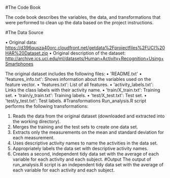 #The Code Book

The code book describes the variables, the data, and transformations that were performed to clean up the data based on the project instructions.

#The Data Source

•	Original data: https://d396qusza40orc.cloudfront.net/getdata%2Fprojectfiles%2FUCI%20HAR%20Dataset.zip
•	Original description of the dataset: http://archive.ics.uci.edu/ml/datasets/Human+Activity+Recognition+Using+Smartphones

The original dataset includes the following files:
•	'README.txt'
•	'features_info.txt': Shows information about the variables used on the feature vector.
•	'features.txt': List of all features.
•	'activity_labels.txt': Links the class labels with their activity name.
•	'train/X_train.txt': Training set.
•	'train/y_train.txt': Training labels.
•	'test/X_test.txt': Test set.
•	'test/y_test.txt': Test labels.
#Transformations
Run_analysis.R script performs the following transformations:
1.	Reads the data from the original dataset (downloaded and extracted into the working directory).
2.	Merges the training and the test sets to create one data set.
3.	Extracts only the measurements on the mean and standard deviation for each measurement.
4.	Uses descriptive activity names to name the activities in the data set.
5.	Appropriately labels the data set with descriptive activity names.
6.	Creates a second, independent tidy data set with the average of each variable for each activity and each subject.
#Output
The output of run_analysis.R script is an independent tidy data set with the average of each variable for each activity and each subject.

